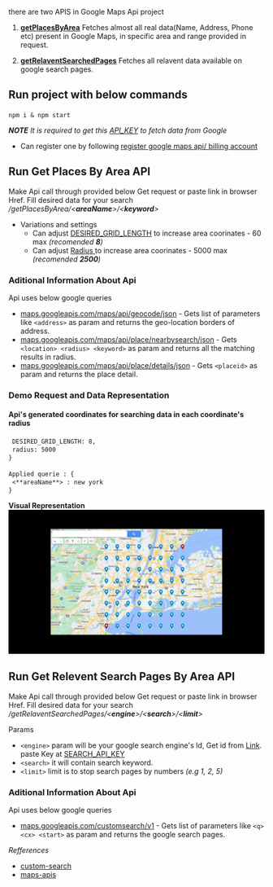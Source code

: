 there are two APIS in Google Maps Api project

1.  **[getPlacesByArea](#run-get-places-by-area-api)** Fetches almost all real data(Name, Address, Phone etc) present in Google Maps, in specific area and range provided in request.

2.  **[getRelaventSearchedPages](#run-get-relevent-search-pages-by-area-api)** Fetches all relavent data available on google search pages.


## Run project with below commands
 `npm i & npm start`

***NOTE** It is required to get this [API_KEY](./srGoogleCustomApis.js#L3) to fetch data from Google*
   - Can register one by following [register google maps api/ billing account](https://developers.google.com/maps/documentation/javascript/get-api-key)
   
## Run Get Places By Area API
Make Api call through provided below Get request or paste link in browser Href.
Fill desired data for your search */getPlacesByArea/<**areaName**>/<**keyword**>*

- Variations and settings
   - Can adjust [DESIRED_GRID_LENGTH](./srGoogleCustomApis.js#L12) to increase area coorinates - 60 max *(recomended **8**)*
   - Can adjust [Radius ](./GoogleCustomApis.js#L19) to increase area coorinates - 5000 max *(recomended **2500**)*

   
### Aditional Information About Api
   Api uses below google queries
   -  [maps.googleapis.com/maps/api/geocode/json](./srGoogleCustomApis.js#L31) - Gets list of parameters like  `<address>` as param and returns the geo-location borders of address.
   -  [maps.googleapis.com/maps/api/place/nearbysearch/json](./srGoogleCustomApis.js#L38) - Gets `<location> <radius> <keyword>` as param and returns all the matching results in radius.
   -  [maps.googleapis.com/maps/api/place/details/json](./srGoogleCustomApis.js#L52) - Gets `<placeid>` as param and returns the place detail.



   ### Demo Request and Data Representation

   #### Api's generated coordinates for searching data in each coordinate's radius

   ```Applied settings : {
    DESIRED_GRID_LENGTH: 8,
    radius: 5000
   }
   
   Applied querie : {
    <**areaName**> : new york
   }
   ```

**Visual Representation**
  ![Google-Map_Pointer](google-api-pointers.png)
  




## Run Get Relevent Search Pages By Area API
Make Api call through provided below Get request or paste link in browser Href.
Fill desired data for your search */getRelaventSearchedPages/<**engine**>/<**search**>/<**limit**>*

Params
-  `<engine>` param will be your google search engine's Id, Get id from [Link](https://programmablesearchengine.google.com/). paste Key at [SEARCH_API_KEY](./srGoogleCustomApis.js#L4)
-  `<search>` it will contain search keyword.
-  `<limit>` limit is to stop search pages by numbers *(e.g 1, 2, 5)*
   
### Aditional Information About Api
   Api uses below google queries
   -  [maps.googleapis.com/customsearch/v1](./srGoogleCustomApis.js#L63) - Gets list of parameters like  `<q> <cx> <start>` as param and returns the google search pages.

*Refferences*
- [custom-search](https://developers.google.com/custom-search/v1/introduction)
- [maps-apis](https://developers.google.com/maps/documentation)